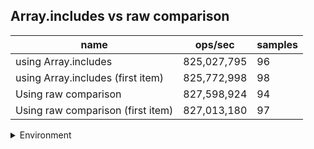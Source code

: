 ## Array.includes vs raw comparison

|name|ops/sec|samples|
|-|-|-|
|using Array.includes|825,027,795|96|
|using Array.includes (first item)|825,772,998|98|
|Using raw comparison|827,598,924|94|
|Using raw comparison (first item)|827,013,180|97|


<details>
<summary>Environment</summary>

* __Machine:__ linux x64 | 4 vCPUs | 15.6GB Mem
* __Run:__ Tue Mar 12 2024 18:49:30 GMT+0000 (Coordinated Universal Time)
</details>

<!--
{"environment":{"platform":"linux","arch":"x64","cpus":4,"totalMemory":15.606491088867188},"benchmarks":[{"name":"using Array.includes","opsSec":825027794.5727352,"samples":6},{"name":"using Array.includes (first item)","opsSec":825772998.1645721,"samples":7},{"name":"Using raw comparison","opsSec":827598923.9092534,"samples":6},{"name":"Using raw comparison (first item)","opsSec":827013179.8720958,"samples":7}]}-->
